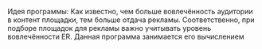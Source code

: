 Идея программы:
Как известно, чем больше вовлечённость аудитории в контент площадки, тем больше отдача рекламы. Соответственно, при подборе площадок для рекламы важно учитывать уровень вовлечённости ER. Данная программа занимается его вычислением
